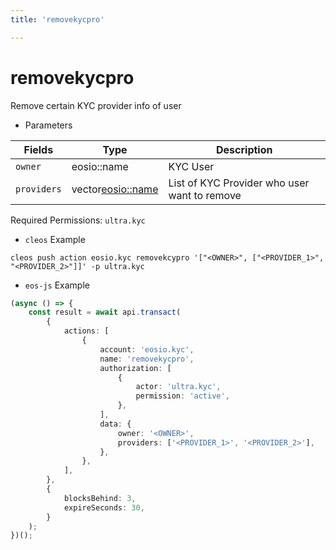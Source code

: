 ```yaml
---
title: 'removekycpro'

---
```


# removekycpro

Remove certain KYC provider info of user

-   Parameters

| Fields      | Type                | Description                                  |
| ----------- | ------------------- | -------------------------------------------- |
| `owner`     | eosio::name         | KYC User                                     |
| `providers` | vector<eosio::name> | List of KYC Provider who user want to remove |

Required Permissions: `ultra.kyc`

-   `cleos` Example

```shell script
cleos push action eosio.kyc removekcypro '["<OWNER>", ["<PROVIDER_1>", "<PROVIDER_2>"]]' -p ultra.kyc
```

-   `eos-js` Example

```typescript
(async () => {
    const result = await api.transact(
        {
            actions: [
                {
                    account: 'eosio.kyc',
                    name: 'removekycpro',
                    authorization: [
                        {
                            actor: 'ultra.kyc',
                            permission: 'active',
                        },
                    ],
                    data: {
                        owner: '<OWNER>',
                        providers: ['<PROVIDER_1>', '<PROVIDER_2>'],
                    },
                },
            ],
        },
        {
            blocksBehind: 3,
            expireSeconds: 30,
        }
    );
})();
```
